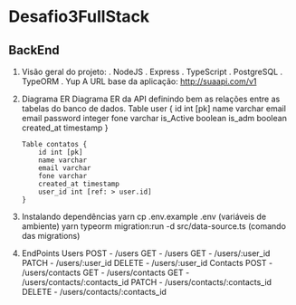 # Desafio3FullStack

## BackEnd

1.  Visão geral do projeto:
    . NodeJS
    . Express
    . TypeScript
    . PostgreSQL
    . TypeORM
    . Yup
    A URL base da aplicação: http://suaapi.com/v1

2.  Diagrama ER
    Diagrama ER da API definindo bem as relações entre as tabelas do banco de dados.
    Table user {
    id int [pk]
    name varchar
    email email
    password integer
    fone varchar
    is_Active boolean
    is_adm boolean
    created_at timestamp
    }

        Table contatos {
            id int [pk]
            name varchar
            email varchar
            fone varchar
            created_at timestamp
            user_id int [ref: > user.id]
        }

3.  Instalando dependências
    yarn
    cp .env.example .env (variáveis de ambiente)
    yarn typeorm migration:run -d src/data-source.ts (comando das migrations)

4.  EndPoints
    Users
    POST - /users
    GET - /users
    GET - /users/:user_id
    PATCH - /users/:user_id
    DELETE - /users/:user_id
    Contacts
    POST - /users/contacts
    GET - /users/contacts
    GET - /users/contacts/:contacts_id
    PATCH - /users/contacts/:contacts_id
    DELETE - /users/contacts/:contacts_id
